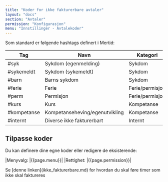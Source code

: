 ```yaml
---
title: "Koder for ikke fakturerbare avtaler"
layout: "docs"
section: "Avtaler"
permission: "Konfigurasjon"
menu: "Innstillinger - Avtalekoder"
---
```


Som standard er følgende hashtags definert i Mertid:


| Tag         | Navn                           | Kategori        |
|-------------|--------------------------------|-----------------|
| #syk        | Sykdom (egenmelding)           | Sykdom          |
| #sykemeldt  | Sykdom (sykemeldt)             | Sykdom          |
| #barn       | Barns sykdom                   | Sykdom          |
| #ferie      | Ferie                          | Ferie/permisjon |
| #perm       | Permisjon                      | Ferie/permisjon |
| #kurs       | Kurs                           | Kompetanse      |
| #kompetanse | Kompetanseheving/egenutvikling | Kompetanse      |
| #internt    | Diverse ikke fakturerbart      | Internt         |



## Tilpasse koder
Du kan definere dine egne koder eller redigere de eksisterende:


|Menyvalg:   |{{page.menu}}|
|Rettighet:  |{{page.permission}}|


<p class="note--warning">
Se [denne linken](ikke_fakturerbare.md) for hvordan du skal føre timer som ikke skal faktureres
</p>